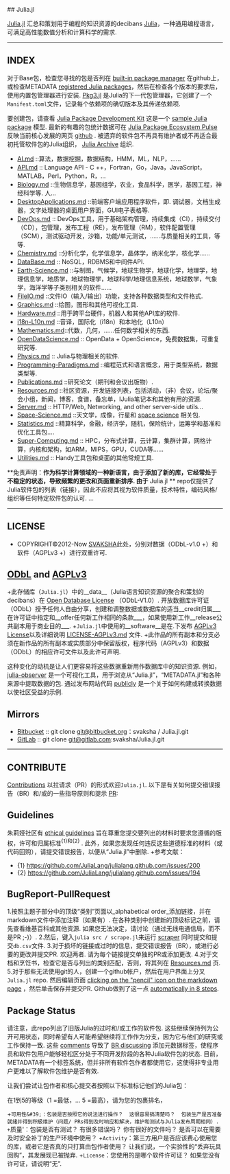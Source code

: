 <div class="github-widget" data-repo="svaksha/Julia.jl"></div>
## Julia.jl

[Julia.jl](http://svaksha.github.io/Julia.jl) 汇总和策划用于编程的知识资源的decibans [Julia](https://github.com/JuliaLang)，一种通用编程语言，可满足高性能数值分析和计算科学的需求.

   
----

## INDEX
对于Base包，检查您寻找的包是否列在 [built-in package manager](https://github.com/JuliaLang/METADATA.jl) 在github上，或检查METADATA [registered Julia packages](http://pkg.julialang.org/)，然后在检查各个版本的要求后，使用内置包管理器进行安装. [Pkg3.jl](https://github.com/JuliaLang/Pkg3.jl) 是Julia的下一代包管理器，它创建了一个`Manifest.toml`文件，记录每个依赖项的确切版本及其传递依赖项.  

要创建包，请查看 [Julia Package Development Kit](https://github.com/JuliaLang/PkgDev.jl) 这是一个 [sample Julia package](https://github.com/JuliaLang/Example.jl)  模型.  最新的有趣的包统计数据可在 [Julia Package Ecosystem Pulse](http://pkg.julialang.org/pulse.html) 反映当前核心发展的网页 [github](https://github.com/JuliaLang/julia/pulse) .  被遗弃的软件包不再具有维护者或不再适合最初托管软件包的Julia组织， [Julia Archive](https://github.com/JuliaArchive) 组织.


+ [AI.md](https://github.com/svaksha/Julia.jl/blob/master/AI.md) ::算法，数据挖掘，数据结构，HMM，ML，NLP，......
+ [API.md](https://github.com/svaksha/Julia.jl/blob/master/API.md) :: Language API  -  C ++，Fortran，Go，Java，JavaScript，MATLAB，Perl，Python，R，...
+ [Biology.md](https://github.com/svaksha/Julia.jl/blob/master/Biology.md)  ::生物信息学，基因组学，农业，食品科学，医学，基因工程，神经科学等.  人...
+ [DesktopApplications.md](https://github.com/svaksha/Julia.jl/blob/master/DesktopApplications.md)  ::前端客户端应用程序软件，即.  调试器，文档生成器，文字处理器的桌面用户界面，GUI电子表格等. 
+ [DevOps.md](https://github.com/svaksha/Julia.jl/blob/master/DevOps.md) :: DevOps工具，用于基础架构管理，持续集成（CI），持续交付（CD），包管理，发布工程（RE），发布管理（RM），软件配置管理（SCM），测试驱动开发，沙箱，功能/单元测试，......与质量相关的工具，等等.
+ [Chemistry.md](https://github.com/svaksha/Julia.jl/blob/master/Chemistry.md) ::分析化学，化学信息学，晶体学，纳米化学，核化学......
+ [DataBase.md](https://github.com/svaksha/Julia.jl/blob/master/DataBase.md) :: NoSQL，RDBMS和中间件API.
+ [Earth-Science.md](https://github.com/svaksha/Julia.jl/blob/master/Earth-Science.md) ::与制图，气候学，地球生物学，地球化学，地理学，地理信息学，地质学，地球物理学，地球科学/地理信息系统，地球数学，气象学，海洋学等子类别相关的软件......
+ [FileIO.md](https://github.com/svaksha/Julia.jl/blob/master/FileIO.md) ::文件IO（输入/输出）功能，支持各种数据类型和文件格式.
+ [Graphics.md](https://github.com/svaksha/Julia.jl/blob/master/Graphics.md) ::绘图，图形和其他可视化工具.
+ [Hardware.md](https://github.com/svaksha/Julia.jl/blob/master/Hardware.md) ::用于跨平台硬件，机器人和其他API库的软件.
+ [i18n-L10n.md](https://github.com/svaksha/Julia.jl/blob/master/i18n-L10n.md) ::音译，国际化（i18n）和本地化（L10n）
+ [Mathematics.md](https://github.com/svaksha/Julia.jl/blob/master/Mathematics.md)::代数，几何，......任何数学相关的东西.
+ [OpenDataScience.md](https://github.com/svaksha/Julia.jl/blob/master/OpenDataScience.md) :: OpenData + OpenScience，免费数据集，可重复研究等.
+ [Physics.md](https://github.com/svaksha/Julia.jl/blob/master/Physics.md) :: Julia与物理相关的软件.
+ [Programming-Paradigms.md](https://github.com/svaksha/Julia.jl/blob/master/Programming-Paradigms.md) ::编程范式和语言概念，用于类型系统，数据类型等.
+ [Publications.md](https://github.com/svaksha/Julia.jl/blob/master/Publications.md) ::研究论文（期刊和会议出版物）.
+ [Resources.md](https://github.com/svaksha/Julia.jl/blob/master/Resources.md) ::社区资源，开发链接列表，包括活动，（非）会议，论坛/聚会小组，新闻，博客，食谱，备忘单，IJulia笔记本和其他有用的资源.
+ [Server.md](https://github.com/svaksha/Julia.jl/blob/master/Server.md) :: HTTP/Web, Networking, and other server-side utils...
+ [Space-Science.md](https://github.com/svaksha/Julia.jl/blob/master/Space-Science.md) ::天文学，成像，行星和 [space science](https://en.wikipedia.org/wiki/Outline_of_space_science) 相关包.
+ [Statistics.md](https://github.com/svaksha/Julia.jl/blob/master/Statistics.md) ::精算科学，金融，经济学，随机，保险统计，运筹学和基准和优化工具包....
+ [Super-Computing.md](https://github.com/svaksha/Julia.jl/blob/master/Super-Computing.md) :: HPC，分布式计算，云计算，集群计算，网格计算，内核和架构，如ARM，MIPS，GPU，CUDA等......
+ [Utilities.md](https://github.com/svaksha/Julia.jl/blob/master/Utilities.md) :: Handy工具包和桌面的其他常规工具.


 **免责声明：**作为科学计算领域的一种新语言，由于添加了新的库，它经常处于不稳定的状态，导致频繁的更改和页面重新排序.  由于** Julia.jl ** repo仅提供了Julia软件包的列表（链接），因此不应将其视为软件质量，技术特性，编码风格/组织等任何特定软件包的认可. ...

----

## LICENSE
+ COPYRIGHT©2012-Now [SVAKSHA](http://svaksha.com/pages/Bio)此处，分别对数据（ODbL-v1.0 +）和软件（AGPLv3 +）进行双重许可. 

## [ODbL](https://opendatacommons.org/licenses/odbl/1-0/) and [AGPLv3](http://www.gnu.org/licenses/agpl-3.0.html)
+此存储库（`Julia.jl`）中的__data__（Julia语言知识资源的聚合和策划的decibans）在 [Open Database License](https://opendatacommons.org/licenses/odbl/1-0/)  （ODbL-V1.0）.  开放数据库许可证（ODbL）授予任何人自由分享，创建和调整数据或数据库的适当__credit归属___在许可证中指定和__offer任何新工作相同的条款___，如果使用新工作__release公共副本用于商业目的___.
+`Julia.jl`中使用的__software__是在.下发布 [AGPLv3 License](http://www.gnu.org/licenses/agpl-3.0.html)以及详细说明 [LICENSE-AGPLv3.md](https://github.com/svaksha/Julia.jl/blob/master/LICENSE-AGPLv3.md) 文件.
+此作品的所有副本和分支必须在新作品的所有副本或实质部分中保留版权，程序代码（AGPLv3）和数据（ODbL）的相应许可文件以及此许可声明.

 这种变化的动机是让人们更容易将这些数据重新用作数据库中的知识资源.  例如， [julia-observer](https://juliaobserver.com)  是一个可视化工具，用于浏览从“Julia.jl”，“METADATA.jl”和各种来源中提取数据的包.  通过发布网站代码 [publicly](https://github.com/djsegal/julia_observer) 是一个关于如何构建或转换数据以使社区受益的示例.


## Mirrors
+ [Bitbucket](https://bitbucket.org/svaksha/Julia.jl) :: git clone git@bitbucket.org：svaksha / Julia.jl.git
+ [GitLab](https://gitlab.com/svaksha/Julia.jl) :: git clone git@gitlab.com:svaksha/Julia.jl.git

----

## CONTRIBUTE
[Contributions](https://github.com/svaksha/Julia.jl/graphs/contributors)  以拉请求（PR）的形式欢迎`Julia.jl`.  以下是有关如何提交错误报告（BR）和/或的一些指导原则和提示 [PR](https://github.com/svaksha/Julia.jl/pulls):

## Guidelines
朱莉娅社区有 [ethical guidelines](http://julialang.org/community/standards/)  旨在尊重您提交要列出的材料时要求您遵循的版权，许可和归属标准<sup>{1}和{2}</sup> .  此外，如果您发现任何违反这些道德标准的材料（或代码回购），请提交错误报告，以便从“Julia.jl”中删除.
+参考文献：
   + {1} https://github.com/JuliaLang/julialang.github.com/issues/200
   + {2} https://github.com/JuliaLang/julialang.github.com/issues/194


## BugReport-PullRequest
 1.按照主题子部分中的顶级“类别”页面以_alphabetical order_添加链接，并在markdown文件中添加注释（如果有）.  在各种类别中创建新的顶级标记之前，请先查看维基百科或其他资源.  如果您无法决定，请讨论（通过无线电通信局，而不是PR ;-)）. 
2.然后，键入`julia src / scrape.jl`来运行 [scraper](https://github.com/svaksha/Julia.jl/blob/master/src/scrape.jl) 同时提交和提交`db.csv`文件.
 3.对于损坏的链接或过时的信息，提交错误报告（BR），或进行必要的更改并提交PR.  欢迎两者.  请为每个链接提交单独的PR或添加更改.
4.对于文档和烹饪书，检查它是否与列出的类别匹配，否则，将其列在 [Resources.md](https://github.com/svaksha/Julia.jl/blob/master/Resources.md) 页.
 5.对于那些无法使用git的人，创建一个github帐户，然后在用户界面上分叉`Julia.jl` repo.  然后编辑页面 [clicking on the "pencil" icon on the markdown page](https://help.github.com/articles/editing-files-in-your-repository) ，然后单击保存并提交PR.  Github做到了这一点 [automatically in 8 steps](https://help.github.com/articles/editing-files-in-another-user-s-repository).


## Package Status
 请注意，此repo列出了旧版Julia的过时和/或工作的软件包.  这些继续保持列为公开可用状态，同时希望有人可能希望继续将工作作为分支，因为它与他们的研究或工作保持一致.  这些 [comments](https://github.com/svaksha/Julia.jl/commit/a884fe9e921d57b87d85e970c2f57b8f21025641#commitcomment-15802037) 导致了 [BR discussing](https://github.com/svaksha/Julia.jl/issues/55)  添加元数据标签，使程序员和软件包用户能够轻松区分处于不同开发阶段的各种Julia软件包的状态.  目前，METADATA有一个标签系统，但并非所有软件包作者都使用它，这使得非专业用户更难以了解软件包维护是否有效. 

让我们尝试让包作者和核心提交者按照以下标准标记他们的Julia包： 

在1到5的等级（1 =最低，... 5 =最高），请为您的包裹排名，

 +`可用性&#39;：包装是否按照它的说法进行操作？  这很容易搞清楚吗？  包装生产是否准备就绪并得到积极维护（问题/ PRs得到及时响应和解决，维护和测试与Julia发布周期相同）.
 +`质量&#39;：包装是否有测试？  有很多错误吗？  你有很好的文件吗？  是否可以在需要及时安全补丁的生产环境中使用？
 +`Activity`：第三方用户是否应该费心使用您的库，或者它是否真的只打算由包作者使用？  让我们说，一个实验性的“丢弃玩具回购”，其发展现已被抛弃.
 +`License`：您使用的是哪个软件许可证？  如果您没有许可证，请说明“无”. 
